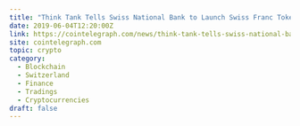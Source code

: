 ```yaml
---
title: "Think Tank Tells Swiss National Bank to Launch Swiss Franc Token, Embrace DLT"
date: 2019-06-04T12:20:00Z
link: https://cointelegraph.com/news/think-tank-tells-swiss-national-bank-to-launch-swiss-franc-token-embrace-dlt?utm_medium=RSS&utm_source=hune
site: cointelegraph.com
topic: crypto
category:
  - Blockchain
  - Switzerland
  - Finance
  - Tradings
  - Cryptocurrencies
draft: false
---
```

